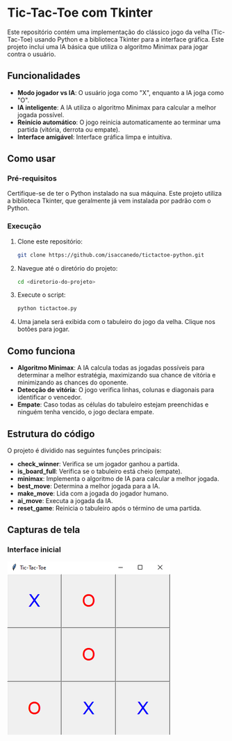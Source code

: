 # Tic-Tac-Toe com Tkinter

Este repositório contém uma implementação do clássico jogo da velha (Tic-Tac-Toe) usando Python e a biblioteca Tkinter para a interface gráfica. Este projeto inclui uma IA básica que utiliza o algoritmo Minimax para jogar contra o usuário.

## Funcionalidades

- **Modo jogador vs IA**: O usuário joga como "X", enquanto a IA joga como "O".
- **IA inteligente**: A IA utiliza o algoritmo Minimax para calcular a melhor jogada possível.
- **Reinício automático**: O jogo reinicia automaticamente ao terminar uma partida (vitória, derrota ou empate).
- **Interface amigável**: Interface gráfica limpa e intuitiva.

## Como usar

### Pré-requisitos

Certifique-se de ter o Python instalado na sua máquina. Este projeto utiliza a biblioteca Tkinter, que geralmente já vem instalada por padrão com o Python.

### Execução

1. Clone este repositório:
   ```bash
   git clone https://github.com/isaccanedo/tictactoe-python.git
   ```

2. Navegue até o diretório do projeto:
   ```bash
   cd <diretorio-do-projeto>
   ```

3. Execute o script:
   ```bash
   python tictactoe.py
   ```

4. Uma janela será exibida com o tabuleiro do jogo da velha. Clique nos botões para jogar.

## Como funciona

- **Algoritmo Minimax**: A IA calcula todas as jogadas possíveis para determinar a melhor estratégia, maximizando sua chance de vitória e minimizando as chances do oponente.
- **Detecção de vitória**: O jogo verifica linhas, colunas e diagonais para identificar o vencedor.
- **Empate**: Caso todas as células do tabuleiro estejam preenchidas e ninguém tenha vencido, o jogo declara empate.

## Estrutura do código

O projeto é dividido nas seguintes funções principais:

- **check_winner**: Verifica se um jogador ganhou a partida.
- **is_board_full**: Verifica se o tabuleiro está cheio (empate).
- **minimax**: Implementa o algoritmo de IA para calcular a melhor jogada.
- **best_move**: Determina a melhor jogada para a IA.
- **make_move**: Lida com a jogada do jogador humano.
- **ai_move**: Executa a jogada da IA.
- **reset_game**: Reinicia o tabuleiro após o término de uma partida.

## Capturas de tela

### Interface inicial

![Tabuleiro inicial](tictactoe.png)
